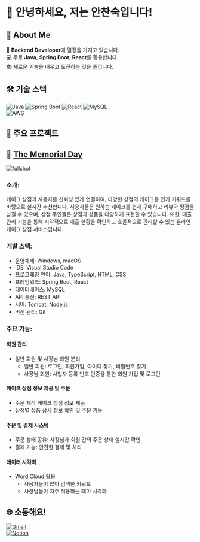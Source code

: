 # 👋 안녕하세요, 저는 안찬숙입니다!

## 🚀 About Me
🌱 **Backend Developer**에 열정을 가지고 있습니다.  
💻 주로 **Java**, **Spring Boot**, **React**를 활용합니다.  
📚 새로운 기술을 배우고 도전하는 것을 즐깁니다.  

## 🛠 기술 스택
![Java](https://img.shields.io/badge/Java-007396?style=flat-square&logo=java&logoColor=white)
![Spring Boot](https://img.shields.io/badge/Spring_Boot-6DB33F?style=flat-square&logo=spring-boot&logoColor=white)
![React](https://img.shields.io/badge/React-61DAFB?style=flat-square&logo=react&logoColor=black)
![MySQL](https://img.shields.io/badge/MySQL-00000F?style=flat-square&logo=mysql&logoColor=white)  
![AWS](https://img.shields.io/badge/AWS-232F3E?style=flat-square&logo=amazon-aws&logoColor=white)

## 📂 주요 프로젝트
## 🎂 **[The Memorial Day](https://github.com/TheMemorialDay)**
![fullshot](https://github.com/user-attachments/assets/fd32e903-b721-4b7b-afa1-349540f3124e)
### 소개:  
케이크 상점과 사용자를 신뢰성 있게 연결하여, 다양한 상점의 케이크를 인기 키워드를 바탕으로 실시간 추천합니다. 사용자들은 원하는 케이크를 쉽게 구매하고 리뷰와 평점을 남길 수 있으며, 상점 주인들은 상점과 상품을 다양하게 표현할 수 있습니다. 또한, 매출 관리 기능을 통해 시각적으로 매출 현황을 확인하고 효율적으로 관리할 수 있는 온라인 케이크 상점 서비스입니다.
### 개발 스택:  
- 운영체제: Windows, macOS  
- IDE: Visual Studio Code  
- 프로그래밍 언어: Java, TypeScript, HTML, CSS    
- 프레임워크: Spring Boot, React  
- 데이터베이스: MySQL  
- API 통신: REST API  
- 서버: Tomcat, Node.js  
- 버전 관리: Git
### 주요 기능:  
#### 회원 관리  
- 일반 회원 및 사장님 회원 분리
	- 일반 회원: 로그인, 회원가입, 아이디 찾기, 비밀번호 찾기
	- 사장님 회원: 사업자 등록 번호 인증을 통한 회원 가입 및 로그인
#### 케이크 상점 정보 제공 및 주문
- 주문 제작 케이크 상점 정보 제공
- 상점별 상품 상세 정보 확인 및 주문 기능
#### 주문 및 결제 시스템
- 주문 상태 공유: 사장님과 회원 간의 주문 상태 실시간 확인
- 결제 기능: 안전한 결제 및 처리
#### 데이터 시각화
- Word Cloud 활용
	- 사용자들이 많이 검색한 키워드
	- 사장님들이 자주 적용하는 테마 시각화 

## 🌐 소통해요!
[![Gmail](https://img.shields.io/badge/Email-D14836?style=flat-square&logo=gmail&logoColor=white)](mailto:ckstnr1386@gmail.com)  
[![Notion](https://img.shields.io/badge/Notion-0077B5?style=flat-square&logo=linkedin&logoColor=white)](https://www.notion.so/IT-45d92ee16baa41c6a3f59cc02d5c3b3c)
